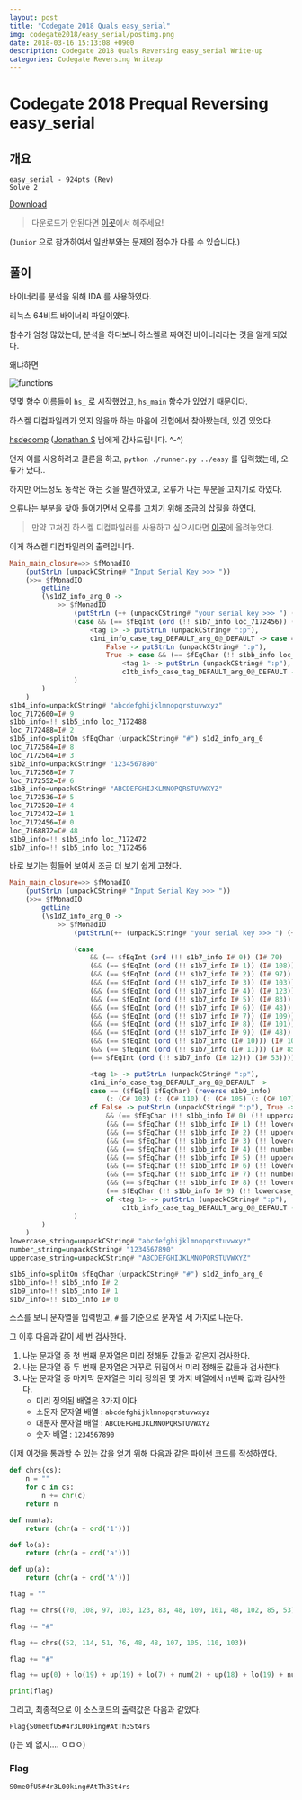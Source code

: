 ```yaml
---
layout: post
title: "Codegate 2018 Quals easy_serial"
img: codegate2018/easy_serial/postimg.png
date: 2018-03-16 15:13:08 +0900
description: Codegate 2018 Quals Reversing easy_serial Write-up
categories: Codegate Reversing Writeup
---
```

# Codegate 2018 Prequal Reversing easy_serial

## 개요

```
easy_serial - 924pts (Rev)
Solve 2
```

[Download](https://s3.ap-northeast-2.amazonaws.com/codegate2018/f771eb6211d0f2afd59376c3af8f786a)

> 다운로드가 안된다면 [이곳](https://github.com/sunghun7511/Writeup/blob/master/ctf/codegate/2018-Prequal/Reversing/easy_serial/21ad6600a0045e8091c81706c6907d1d)에서 해주세요!

(`Junior` 으로 참가하여서 일반부와는 문제의 점수가 다를 수 있습니다.)

## 풀이

바이너리를 분석을 위해 IDA 를 사용하였다.

리눅스 64비트 바이너리 파일이였다.

함수가 엄청 많았는데, 분석을 하다보니 하스켈로 짜여진 바이너리라는 것을 알게 되었다.

왜냐하면

![functions](https://github.com/sunghun7511/Writeup/raw/master/ctf/codegate/2018-Prequal/Reversing/easy_serial/functions.PNG)

몇몇 함수 이름들이 `hs_` 로 시작했었고, `hs_main` 함수가 있었기 때문이다.

하스켈 디컴파일러가 있지 않을까 하는 마음에 깃헙에서 찾아봤는데, 있긴 있었다.

[hsdecomp](https://github.com/gereeter/hsdecomp) ([Jonathan S](https://github.com/gereeter) 님에게 감사드립니다. ^-^)

먼저 이를 사용하려고 클론을 하고, `python ./runner.py ../easy` 를 입력했는데, 오류가 났다..

하지만 어느정도 동작은 하는 것을 발견하였고, 오류가 나는 부분을 고치기로 하였다.

오류나는 부분을 찾아 들어가면서 오류를 고치기 위해 조금의 삽질을 하였다.

> 만약 고쳐진 하스켈 디컴파일러를 사용하고 싶으시다면 [이곳](https://github.com/sunghun7511/hsdecomp)에 올려놓았다.

이게 하스켈 디컴파일러의 출력입니다.

```haskell
Main_main_closure=>> $fMonadIO
    (putStrLn (unpackCString# "Input Serial Key >>> "))
    (>>= $fMonadIO
        getLine
        (\s1dZ_info_arg_0 ->
            >> $fMonadIO
                (putStrLn (++ (unpackCString# "your serial key >>> ") (++ s1b7_info (++ (unpackCString# "_") (++ s1b9_info (++ (unpackCString# "_") s1bb_info))))))
                (case && (== $fEqInt (ord (!! s1b7_info loc_7172456)) (I# 70)) (&& (== $fEqInt (ord (!! s1b7_info loc_7172472)) (I# 108)) (&& (== $fEqInt (ord (!! s1b7_info loc_7172488)) (I# 97)) (&& (== $fEqInt (ord (!! s1b7_info loc_7172504)) (I# 103)) (&& (== $fEqInt (ord (!! s1b7_info loc_7172520)) (I# 123)) (&& (== $fEqInt (ord (!! s1b7_info loc_7172536)) (I# 83)) (&& (== $fEqInt (ord (!! s1b7_info loc_7172552)) (I# 48)) (&& (== $fEqInt (ord (!! s1b7_info loc_7172568)) (I# 109)) (&& (== $fEqInt (ord (!! s1b7_info loc_7172584)) (I# 101)) (&& (== $fEqInt (ord (!! s1b7_info loc_7172600)) (I# 48)) (&& (== $fEqInt (ord (!! s1b7_info (I# 10))) (I# 102)) (&& (== $fEqInt (ord (!! s1b7_info (I# 11))) (I# 85)) (== $fEqInt (ord (!! s1b7_info (I# 12))) (I# 53))))))))))))) of
                    <tag 1> -> putStrLn (unpackCString# ":p"),
                    c1ni_info_case_tag_DEFAULT_arg_0@_DEFAULT -> case == ($fEq[] $fEqChar) (reverse s1b9_info) (: (C# 103) (: (C# 110) (: (C# 105) (: (C# 107) (: loc_7168872 (: loc_7168872 (: (C# 76) (: (C# 51) (: (C# 114) (: (C# 52) [])))))))))) of
                        False -> putStrLn (unpackCString# ":p"),
                        True -> case && (== $fEqChar (!! s1bb_info loc_7172456) (!! s1b3_info loc_7172456)) (&& (== $fEqChar (!! s1bb_info loc_7172472) (!! s1b4_info (I# 19))) (&& (== $fEqChar (!! s1bb_info loc_7172488) (!! s1b3_info (I# 19))) (&& (== $fEqChar (!! s1bb_info loc_7172504) (!! s1b4_info loc_7172568)) (&& (== $fEqChar (!! s1bb_info loc_7172520) (!! s1b2_info loc_7172488)) (&& (== $fEqChar (!! s1bb_info loc_7172536) (!! s1b3_info (I# 18))) (&& (== $fEqChar (!! s1bb_info loc_7172552) (!! s1b4_info (I# 19))) (&& (== $fEqChar (!! s1bb_info loc_7172568) (!! s1b2_info loc_7172504)) (&& (== $fEqChar (!! s1bb_info loc_7172584) (!! s1b4_info (I# 17))) (== $fEqChar (!! s1bb_info loc_7172600) (!! s1b4_info (I# 18))))))))))) of
                            <tag 1> -> putStrLn (unpackCString# ":p"),
                            c1tb_info_case_tag_DEFAULT_arg_0@_DEFAULT -> putStrLn (unpackCString# "Correct Serial Key! Auth Flag!")
                )
        )
    )
s1b4_info=unpackCString# "abcdefghijklmnopqrstuvwxyz"
loc_7172600=I# 9
s1bb_info=!! s1b5_info loc_7172488
loc_7172488=I# 2
s1b5_info=splitOn $fEqChar (unpackCString# "#") s1dZ_info_arg_0
loc_7172584=I# 8
loc_7172504=I# 3
s1b2_info=unpackCString# "1234567890"
loc_7172568=I# 7
loc_7172552=I# 6
s1b3_info=unpackCString# "ABCDEFGHIJKLMNOPQRSTUVWXYZ"
loc_7172536=I# 5
loc_7172520=I# 4
loc_7172472=I# 1
loc_7172456=I# 0
loc_7168872=C# 48
s1b9_info=!! s1b5_info loc_7172472
s1b7_info=!! s1b5_info loc_7172456
```

바로 보기는 힘들어 보여서 조금 더 보기 쉽게 고쳤다.

```haskell
Main_main_closure=>> $fMonadIO
    (putStrLn (unpackCString# "Input Serial Key >>> "))
    (>>= $fMonadIO
        getLine
        (\s1dZ_info_arg_0 ->
            >> $fMonadIO
                (putStrLn(++ (unpackCString# "your serial key >>> ") (++ s1b7_info (++ (unpackCString# "_") (++ s1b9_info (++ (unpackCString# "_") s1bb_info))))))

                (case
                    && (== $fEqInt (ord (!! s1b7_info I# 0)) (I# 70)
                    (&& (== $fEqInt (ord (!! s1b7_info I# 1)) (I# 108))
                    (&& (== $fEqInt (ord (!! s1b7_info I# 2)) (I# 97))
                    (&& (== $fEqInt (ord (!! s1b7_info I# 3)) (I# 103))
                    (&& (== $fEqInt (ord (!! s1b7_info I# 4)) (I# 123))
                    (&& (== $fEqInt (ord (!! s1b7_info I# 5)) (I# 83))
                    (&& (== $fEqInt (ord (!! s1b7_info I# 6)) (I# 48))
                    (&& (== $fEqInt (ord (!! s1b7_info I# 7)) (I# 109))
                    (&& (== $fEqInt (ord (!! s1b7_info I# 8)) (I# 101))
                    (&& (== $fEqInt (ord (!! s1b7_info I# 9)) (I# 48))
                    (&& (== $fEqInt (ord (!! s1b7_info (I# 10))) (I# 102))
                    (&& (== $fEqInt (ord (!! s1b7_info (I# 11))) (I# 85))
                    (== $fEqInt (ord (!! s1b7_info (I# 12))) (I# 53))))))))))))) of

                    <tag 1> -> putStrLn (unpackCString# ":p"),
                    c1ni_info_case_tag_DEFAULT_arg_0@_DEFAULT ->
                    case == ($fEq[] $fEqChar) (reverse s1b9_info)
                        (: (C# 103) (: (C# 110) (: (C# 105) (: (C# 107) (: C# 48 (: C# 48 (: (C# 76) (: (C# 51) (: (C# 114) (: (C# 52) []))))))))))
                    of False -> putStrLn (unpackCString# ":p"), True -> case
                        && (== $fEqChar (!! s1bb_info I# 0) (!! uppercase_string I# 0))
                        (&& (== $fEqChar (!! s1bb_info I# 1) (!! lowercase_string (I# 19)))
                        (&& (== $fEqChar (!! s1bb_info I# 2) (!! uppercase_string (I# 19)))
                        (&& (== $fEqChar (!! s1bb_info I# 3) (!! lowercase_string I# 7))
                        (&& (== $fEqChar (!! s1bb_info I# 4) (!! number_string I# 2))
                        (&& (== $fEqChar (!! s1bb_info I# 5) (!! uppercase_string (I# 18)))
                        (&& (== $fEqChar (!! s1bb_info I# 6) (!! lowercase_string (I# 19)))
                        (&& (== $fEqChar (!! s1bb_info I# 7) (!! number_string I# 3))
                        (&& (== $fEqChar (!! s1bb_info I# 8) (!! lowercase_string (I# 17)))
                        (== $fEqChar (!! s1bb_info I# 9) (!! lowercase_string (I# 18)))))))))))
                        of <tag 1> -> putStrLn (unpackCString# ":p"),
                            c1tb_info_case_tag_DEFAULT_arg_0@_DEFAULT -> putStrLn (unpackCString# "Correct Serial Key! Auth Flag!")
                )
        )
    )
lowercase_string=unpackCString# "abcdefghijklmnopqrstuvwxyz"
number_string=unpackCString# "1234567890"
uppercase_string=unpackCString# "ABCDEFGHIJKLMNOPQRSTUVWXYZ"

s1b5_info=splitOn $fEqChar (unpackCString# "#") s1dZ_info_arg_0
s1bb_info=!! s1b5_info I# 2
s1b9_info=!! s1b5_info I# 1
s1b7_info=!! s1b5_info I# 0
```

소스를 보니 문자열을 입력받고, `#` 를 기준으로 문자열 세 가지로 나눈다.

그 이후 다음과 같이 세 번 검사한다.

1. 나눈 문자열 중 첫 번째 문자열은 미리 정해둔 값들과 같은지 검사한다.
2. 나눈 문자열 중 두 번째 문자열은 거꾸로 뒤집어서 미리 정해둔 값들과 검사한다.
3. 나눈 문자열 중 마지막 문자열은 미리 정의된 몇 가지 배열에서 n번째 값과 검사한다.
    * 미리 정의된 배열은 3가지 이다.
    * 소문자 문자열 배열 : `abcdefghijklmnopqrstuvwxyz`
    * 대문자 문자열 배열 : `ABCDEFGHIJKLMNOPQRSTUVWXYZ`
    * 숫자 배열 : `1234567890`

이제 이것을 통과할 수 있는 값을 얻기 위해 다음과 같은 파이썬 코드를 작성하였다.

```python
def chrs(cs):
    n = ""
    for c in cs:
        n += chr(c)
    return n

def num(a):
    return (chr(a + ord('1')))

def lo(a):
    return (chr(a + ord('a')))

def up(a):
    return (chr(a + ord('A')))

flag = ""

flag += chrs((70, 108, 97, 103, 123, 83, 48, 109, 101, 48, 102, 85, 53))

flag += "#"

flag += chrs((52, 114, 51, 76, 48, 48, 107, 105, 110, 103))

flag += "#"

flag += up(0) + lo(19) + up(19) + lo(7) + num(2) + up(18) + lo(19) + num(3) + lo(17) + lo(18)

print(flag)
```

그리고, 최종적으로 이 소스코드의 출력값은 다음과 같았다.

```
Flag{S0me0fU5#4r3L00king#AtTh3St4rs
```

(`}`는 왜 없지.... ㅇㅁㅇ)

### Flag

`S0me0fU5#4r3L00king#AtTh3St4rs`